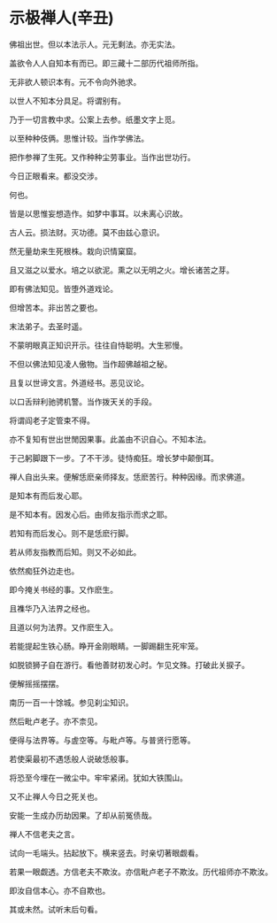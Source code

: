 # 示极禅人(辛丑)

佛祖出世。但以本法示人。元无剩法。亦无实法。

盖欲令人人自知本有而已。即三藏十二部历代祖师所指。

无非欲人顿识本有。元不令向外驰求。

以世人不知本分具足。将谓别有。

乃于一切言教中求。公案上去参。纸墨文字上觅。

以至种种伎俩。思惟计较。当作学佛法。

把作参禅了生死。又作种种尘劳事业。当作出世功行。

今日正眼看来。都没交涉。

何也。

皆是以思惟妄想造作。如梦中事耳。以未离心识故。

古人云。损法财。灭功德。莫不由兹心意识。

然无量劫来生死根株。栽向识情窠窟。

且又滋之以爱水。培之以欲泥。熏之以无明之火。增长诸苦之芽。

即有佛法知见。皆堕外道戏论。

但增苦本。非出苦之要也。

末法弟子。去圣时遥。

不蒙明眼真正知识开示。往往自恃聪明。大生邪慢。

不但以佛法知见凌人傲物。当作超佛越祖之秘。

且复以世谛文言。外道经书。恶见议论。

以口舌辩利驰骋机警。当作拨天关的手段。

将谓阎老子定管束不得。

亦不复知有世出世閒因果事。此盖由不识自心。不知本法。

于己躬脚跟下一步。了不干涉。徒恃痴狂。增长梦中颠倒耳。

禅人自出头来。便解恁麽亲师择友。恁麽苦行。种种因缘。而求佛道。

是知本有而后发心耶。

是不知本有。因发心后。由师友指示而求之耶。

若知有而后发心。则不是恁麽行脚。

若从师友指教而后知。则又不必如此。

依然痴狂外边走也。

即今掩关书经的事。又作麽生。

且襍华乃入法界之经也。

且道以何为法界。又作麽生入。

若能提起生铁心肠。睁开金刚眼睛。一脚踢翻生死牢笼。

如脱锁狮子自在游行。看他善财初发心时。乍见文殊。打破此关捩子。

便解摇摇摆摆。

南历一百一十馀城。参见刹尘知识。

然后毗卢老子。亦不柰见。

便得与法界等。与虗空等。与毗卢等。与普贤行愿等。

若使渠最初不遇恁般人说破恁般事。

将恐至今埋在一微尘中。牢牢紧闭。犹如大铁围山。

又不止禅人今日之死关也。

安能一生成办历劫因果。了却从前冤债哉。

禅人不信老夫之言。

试向一毛端头。拈起放下。横来竖去。时亲切著眼觑看。

若果一眼觑透。方信老夫不欺汝。亦信毗卢老子不欺汝。历代祖师亦不欺汝。

即汝自信本心。亦不自欺也。

其或未然。试听末后句看。